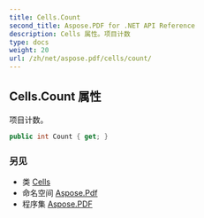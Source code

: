 ```yaml
---
title: Cells.Count
second_title: Aspose.PDF for .NET API Reference
description: Cells 属性。项目计数
type: docs
weight: 20
url: /zh/net/aspose.pdf/cells/count/
---
```

## Cells.Count 属性

项目计数。

```csharp
public int Count { get; }
```

### 另见

* 类 [Cells](../)
* 命名空间 [Aspose.Pdf](../../../aspose.pdf/)
* 程序集 [Aspose.PDF](../../../)